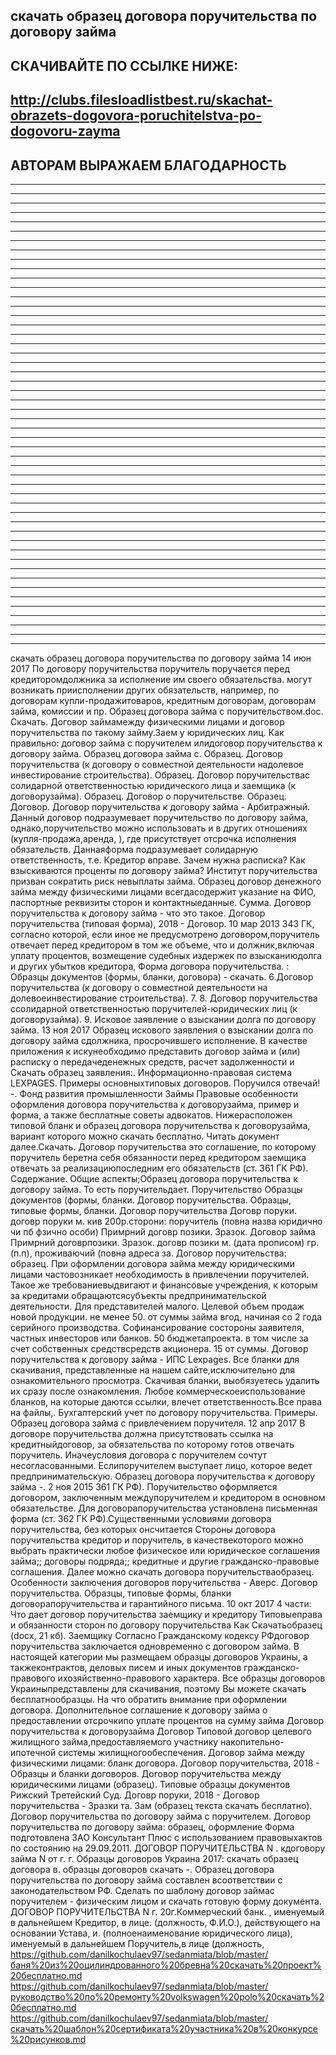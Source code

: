 скачать образец договора поручительства по договору займа
--------------------------------------------------
СКАЧИВАЙТЕ ПО ССЫЛКЕ НИЖЕ:
--------------------------------------------------
http://clubs.filesloadlistbest.ru/skachat-obrazets-dogovora-poruchitelstva-po-dogovoru-zayma
--------------------------------------------------
АВТОРАМ ВЫРАЖАЕМ БЛАГОДАРНОСТЬ
--------------------------------------------------
--------------------------------------------------
--------------------------------------------------
--------------------------------------------------
--------------------------------------------------
--------------------------------------------------
--------------------------------------------------
--------------------------------------------------
--------------------------------------------------
--------------------------------------------------
--------------------------------------------------
--------------------------------------------------
--------------------------------------------------
--------------------------------------------------
--------------------------------------------------
--------------------------------------------------
--------------------------------------------------
--------------------------------------------------
--------------------------------------------------
--------------------------------------------------
--------------------------------------------------
--------------------------------------------------
--------------------------------------------------
--------------------------------------------------
--------------------------------------------------
--------------------------------------------------
--------------------------------------------------
--------------------------------------------------
--------------------------------------------------
--------------------------------------------------
--------------------------------------------------
--------------------------------------------------
--------------------------------------------------
--------------------------------------------------
--------------------------------------------------
--------------------------------------------------
--------------------------------------------------
--------------------------------------------------
--------------------------------------------------
--------------------------------------------------
--------------------------------------------------
--------------------------------------------------
--------------------------------------------------
--------------------------------------------------
--------------------------------------------------
--------------------------------------------------
--------------------------------------------------
--------------------------------------------------
--------------------------------------------------
--------------------------------------------------
--------------------------------------------------
скачать образец договора поручительства по договору займа 14 июн 2017  По договору поручительства поручитель поручается перед кредиторомдолжника за исполнение им своего обязательства.  могут возникать приисполнении других обязательств, например, по договорам купли-продажитоваров, кредитным договорам, договорам займа, комиссии и пр. Образец договора займа с поручительством.doc. Скачать. Договор займамежду физическими лицами и договор поручительства по такому займу.Заем у юридических лиц. Как правильно: договор займа с поручителем илидоговор поручительства к договору займа. Образец договора займа с. Образец. Договор поручительства (к договору о совместной деятельности надолевое инвестирование строительства). Образец. Договор поручительствас солидарной ответственностью юридического лица и заемщика (к договорузайма). Образец. Договор о поручительстве. Образец. Договор. Договор поручительства к договору займа - Арбитражный. Данный договор подразумевает поручительство по договору займа, однако,поручительство можно использовать и в других отношениях (купля-продажа,аренда, ), где присутствует отсрочка исполнения обязательств. Даннаяформа подразумевает солидарную ответственность, т.е. Кредитор вправе. Зачем нужна расписка? Как взыскиваются проценты по договору займа? Институт поручительства призван сократить риск невыплаты займа. Образец договор денежного займа между физическими лицами всегдасодержит указание на ФИО, паспортные реквизиты сторон и контактныеданные. Сумма. Договор поручительства к договору займа - что это такое. Договор поручительства (типовая форма), 2018 - Договор. 10 мар 2013  343 ГК, согласно которой, если иное не предусмотрено договором,поручитель отвечает перед кредитором в том же объеме, что и должник,включая уплату процентов, возмещение судебных издержек по взысканиюдолга и других убытков кредитора,  Форма договора поручительства. : Образцы документов (формы, бланки, договора) - скачать.  6.Договор поручительства (к договору о совместной деятельности на долевоеинвестирование строительства). 7.  8. Договор поручительства ссолидарной ответственностью поручителей-юридических лиц (к договорузайма). 9. Исковое заявление о взыскании долга по договору займа. 13 ноя 2017  Образец искового заявления о взыскании долга по договору займа сдолжника, просрочившего исполнение.  В качестве приложения к искунеобходимо представить договор займа и (или) расписку о передачеденежных средств, расчет задолженности и  Скачать образец заявления:. Информационно-правовая система LEXPAGES. Примеры основныхтиповых договоров. Поручился  отвечай! -. Фонд развития промышленности  Займы
Правовые особенности оформления договора поручительства к договорузайма, пример и форма, а также бесплатные советы адвокатов.  Нижерасположен типовой бланк и образец договора поручительства к договорузайма, вариант которого можно скачать бесплатно. Читать документ далее.Скачать. Договор поручительства  это соглашение, по которому поручитель беретна себя обязанности перед кредитором заемщика отвечать за реализациюпоследним его обязательств (ст. 361 ГК РФ). Содержание. Общие аспекты;Образец договора поручительства к договору займа. То есть поручительдает. Поручительство  Образцы документов (формы, бланки. Договор поручительства. Образцы, типовые формы, бланки. Договор поручительства  Договр поруки. договр поруки м. кив  200р.сторони: поручитель (повна назва юридично чи пб фзично особи) Примрний договр позики. Зразок. Договор займа  Примрний договрпозики. Зразок. договр позики м. (дата прописом) гр. (п.п), проживаючий (повна адреса за. Договор поручительства: образец. При оформлении договора займа между юридическими лицами частовозникает необходимость в привлечении поручителей. Такое же требованиевыдвигают и финансовые учреждения, к которым за кредитами обращаютсясубъекты предпринимательской деятельности. Для представителей малого. Целевой объем продаж новой продукции. не менее 50. от суммы займа вгод, начиная со 2 года серийного производства. Софинансирование состороны заявителя, частных инвесторов или банков.  50 бюджетапроекта. в том числе за счет собственных средствсредств акционера.  15 от суммы. Договор поручительства к договору займа - ИПС Lexpages. Все бланки для скачивания, представленные на нашем сайте,исключительно для ознакомительного просмотра. Скачивая бланки, выобязуетесь удалить их сразу после ознакомления. Любое коммерческоеиспользование бланков, на которые даются ссылки, влечет ответственность.Все права на файлы,. Бухгалтерский учет по договору поручительства. Примеры. Образец договора займа с привлечением поручителя. 12 апр 2017  В договоре поручительства должна присутствовать ссылка на кредитныйдоговор, за обязательства по которому готов отвечать поручитель. Иначеусловия договора с поручителем сочтут несогласованными. Еслипоручителем выступает лицо, которое ведет предпринимательскую. Образец договора поручительства к договору займа -. 2 ноя 2015  361 ГК РФ). Поручительство оформляется договором, заключенным междупоручителем и кредитором в основном обязательстве. Для договорапоручительства установлена письменная форма (ст. 362 ГК РФ).Существенными условиями договора поручительства, без которых онсчитается
Стороны договора поручительства  кредитор и поручитель, в качествекоторого можно выбрать практически любое физическое или юридическое соглашения займа;; договоры подряда;; кредитные и другие гражданско-правовые соглашения.  Далее можно скачать договора поручительстваобразец. Особенности заключения договоров поручительства - Аверс. Договор поручительства. Образцы, типовые формы, бланки договорапоручительства и гарантийного письма. 10 окт 2017  4 части: Что дает договор поручительства заемщику и кредитору Типовыеправа и обязанности сторон по договору поручительства Как  Скачатьобразец (docx, 21 кб). Заемщику  Согласно Гражданскому кодексу РФдоговор поручительства заключается одновременно с договором займа. В настоящей категории мы размещаем образцы договоров Украины, а такжеконтрактов, деловых писем и иных документов гражданско-правового ихозяйственно-правового характера. Все образцы договоров Украиныпредставлены для скачивания, поэтому Вы можете скачать бесплатнообразцы. На что обратить внимание при оформлении договора. Дополнительное соглашение к договору займа о предоставлении отсрочкипо уплате процентов на сумму займа  Договор поручительства к договорузайма  Договор  Типовой договор целевого жилищного займа,предоставляемого участнику накопительно-ипотечной системы жилищногообеспечения. Договор займа между физическими лицами: бланк договора. Договор поручительства, 2018 - Образцы и бланки договоров. Договор поручительства между юридическими лицами (образец). Типовые образцы документов  Рижский Третейский Суд. Договр поруки, 2018 - Договор поручительства - Зразки та. Зам (образец текста скачать бесплатно). Договор поручительства по договору займа с поручителем. Договор поручительства по договору займа: образец, оформление
Форма подготовлена ЗАО Консультант Плюс с использованием правовыхактов по состоянию на 29.09.2011. ДОГОВОР ПОРУЧИТЕЛЬСТВА N . кдоговору займа N  от   г. г. Образцы договоров Украина 2017: скачать образец договора в. образцы договоров скачать -. Образец договора поручительства по договору займа составлен всоответствии с законодательством РФ. Сделать по шаблону договор займас поручителем - физическим лицом и скачать готовую форму документа. ДОГОВОР ПОРУЧИТЕЛЬСТВА N  г. 20г.Коммерческий банк. , именуемый в дальнейшем Кредитор, в лице. (должность, Ф.И.О.), действующего на основании Устава, и. (полноенаименование юридического лица), именуемый в дальнейшем Поручитель,в лице (должность,
https://github.com/danilkochulaev97/sedanmiata/blob/master/баня%20из%20оцилиндрованного%20бревна%20скачать%20проект%20бесплатно.md
https://github.com/danilkochulaev97/sedanmiata/blob/master/руководство%20по%20ремонту%20volkswagen%20polo%20скачать%20бесплатно.md
https://github.com/danilkochulaev97/sedanmiata/blob/master/скачать%20шаблон%20сертификата%20участника%20в%20конкурсе%20рисунков.md